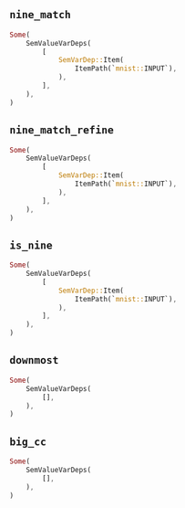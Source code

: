 ## `nine_match`

```rust
Some(
    SemValueVarDeps(
        [
            SemVarDep::Item(
                ItemPath(`mnist::INPUT`),
            ),
        ],
    ),
)
```

## `nine_match_refine`

```rust
Some(
    SemValueVarDeps(
        [
            SemVarDep::Item(
                ItemPath(`mnist::INPUT`),
            ),
        ],
    ),
)
```

## `is_nine`

```rust
Some(
    SemValueVarDeps(
        [
            SemVarDep::Item(
                ItemPath(`mnist::INPUT`),
            ),
        ],
    ),
)
```

## `downmost`

```rust
Some(
    SemValueVarDeps(
        [],
    ),
)
```

## `big_cc`

```rust
Some(
    SemValueVarDeps(
        [],
    ),
)
```
